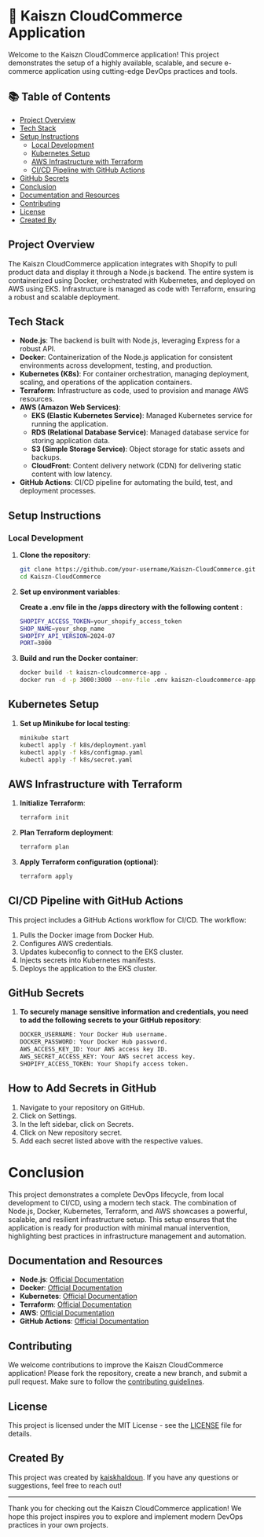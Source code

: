 # 🚀 Kaiszn CloudCommerce Application

Welcome to the Kaiszn CloudCommerce application! This project demonstrates the setup of a highly available, scalable, and secure e-commerce application using cutting-edge DevOps practices and tools. 

## 📚 Table of Contents
- [Project Overview](#project-overview)
- [Tech Stack](#tech-stack)
- [Setup Instructions](#setup-instructions)
  - [Local Development](#local-development)
  - [Kubernetes Setup](#kubernetes-setup)
  - [AWS Infrastructure with Terraform](#aws-infrastructure-with-terraform)
  - [CI/CD Pipeline with GitHub Actions](#cicd-pipeline-with-github-actions)
- [GitHub Secrets](#github-secrets)
- [Conclusion](#conclusion)
- [Documentation and Resources](#documentation-and-resources)
- [Contributing](#contributing)
- [License](#license)
- [Created By](#created-by)
  
## Project Overview

The Kaiszn CloudCommerce application integrates with Shopify to pull product data and display it through a Node.js backend. The entire system is containerized using Docker, orchestrated with Kubernetes, and deployed on AWS using EKS. Infrastructure is managed as code with Terraform, ensuring a robust and scalable deployment.

## Tech Stack

- **Node.js**: The backend is built with Node.js, leveraging Express for a robust API.
- **Docker**: Containerization of the Node.js application for consistent environments across development, testing, and production.
- **Kubernetes (K8s)**: For container orchestration, managing deployment, scaling, and operations of the application containers.
- **Terraform**: Infrastructure as code, used to provision and manage AWS resources.
- **AWS (Amazon Web Services)**: 
  - **EKS (Elastic Kubernetes Service)**: Managed Kubernetes service for running the application.
  - **RDS (Relational Database Service)**: Managed database service for storing application data.
  - **S3 (Simple Storage Service)**: Object storage for static assets and backups.
  - **CloudFront**: Content delivery network (CDN) for delivering static content with low latency.
- **GitHub Actions**: CI/CD pipeline for automating the build, test, and deployment processes.

## Setup Instructions

### Local Development

1. **Clone the repository**:
   ```sh
   git clone https://github.com/your-username/Kaiszn-CloudCommerce.git
   cd Kaiszn-CloudCommerce

2. **Set up environment variables**:

    **Create a .env file in the /apps directory with the following content** :
    ```sh
   SHOPIFY_ACCESS_TOKEN=your_shopify_access_token
   SHOP_NAME=your_shop_name
   SHOPIFY_API_VERSION=2024-07
   PORT=3000

3. **Build and run the Docker container**:
   ```sh
   docker build -t kaiszn-cloudcommerce-app .
   docker run -d -p 3000:3000 --env-file .env kaiszn-cloudcommerce-app


## Kubernetes Setup


1. **Set up Minikube for local testing**:
   ```sh
   minikube start
   kubectl apply -f k8s/deployment.yaml
   kubectl apply -f k8s/configmap.yaml
   kubectl apply -f k8s/secret.yaml


## AWS Infrastructure with Terraform

1. **Initialize Terraform**:
   ```sh
   terraform init

2. **Plan Terraform deployment**:
   ```sh
   terraform plan

3. **Apply Terraform configuration (optional)**:
   ```sh
   terraform apply

## CI/CD Pipeline with GitHub Actions

This project includes a GitHub Actions workflow for CI/CD. The workflow:

1. Pulls the Docker image from Docker Hub.
2. Configures AWS credentials.
3. Updates kubeconfig to connect to the EKS cluster.
4. Injects secrets into Kubernetes manifests.
5. Deploys the application to the EKS cluster.


## GitHub Secrets

1. **To securely manage sensitive information and credentials, you need to add the following secrets to your GitHub repository**:
    ```sh
   DOCKER_USERNAME: Your Docker Hub username.
   DOCKER_PASSWORD: Your Docker Hub password.
   AWS_ACCESS_KEY_ID: Your AWS access key ID.
   AWS_SECRET_ACCESS_KEY: Your AWS secret access key.
   SHOPIFY_ACCESS_TOKEN: Your Shopify access token.


## How to Add Secrets in GitHub

1. Navigate to your repository on GitHub.
2. Click on Settings.
3. In the left sidebar, click on Secrets.
4. Click on New repository secret.
5. Add each secret listed above with the respective values.


#  Conclusion

This project demonstrates a complete DevOps lifecycle, from local development to CI/CD, using a modern tech stack. The combination of Node.js, Docker, Kubernetes, Terraform, and AWS showcases a powerful, scalable, and resilient infrastructure setup. This setup ensures that the application is ready for production with minimal manual intervention, highlighting best practices in infrastructure management and automation.

##  Documentation and Resources

- **Node.js**: [Official Documentation](https://nodejs.org/en/docs/)
- **Docker**: [Official Documentation](https://docs.docker.com/)
- **Kubernetes**: [Official Documentation](https://kubernetes.io/docs/home/)
- **Terraform**: [Official Documentation](https://www.terraform.io/docs/)
- **AWS**: [Official Documentation](https://aws.amazon.com/documentation/)
- **GitHub Actions**: [Official Documentation](https://docs.github.com/en/actions)

## Contributing

We welcome contributions to improve the Kaiszn CloudCommerce application! Please fork the repository, create a new branch, and submit a pull request. Make sure to follow the [contributing guidelines](CONTRIBUTING.md).

## License

This project is licensed under the MIT License - see the [LICENSE](LICENSE) file for details.

## Created By

This project was created by [kaiskhaldoun](https://github.com/kaiskhaldoun). If you have any questions or suggestions, feel free to reach out!

---

Thank you for checking out the Kaiszn CloudCommerce application! We hope this project inspires you to explore and implement modern DevOps practices in your own projects.

